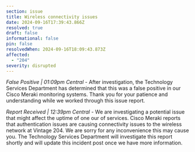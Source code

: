 ```yaml
---
section: issue
title: Wireless connectivity issues
date: 2024-09-16T17:39:43.866Z
resolved: true
draft: false
informational: false
pin: false
resolvedWhen: 2024-09-16T18:09:43.873Z
affected:
  - "204"
severity: disrupted
---
```

*False Positive | 01:09pm Central* - After investigation, the Technology Services Department has determined that this was a false positive in our Cisco Meraki monitoring systems. Thank you for your patience and understanding while we worked through this issue report.

*Report Received | 12:39pm Central* - We are investigating a potential issue that might affect the uptime of one our of services. Cisco Meraki reports that authentication issues are causing connectivity issues to the wireless network at Vintage 204. We are sorry for any inconvenience this may cause you. The Technology Services Department will investigate this report shortly and will update this incident post once we have more information.